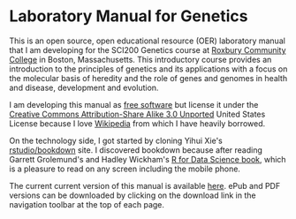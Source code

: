 # Laboratory Manual for Genetics

This is an open source, open educational resource (OER) laboratory manual that I am  developing for the SCI200 Genetics course at [Roxbury Community College](http://www.rcc.mass.edu) in Boston, Massachusetts. This introductory course provides an introduction to the principles of genetics and its applications with a focus on the molecular basis of heredity and the role of genes and genomes in health and disease, development and evolution.  

I am developing this manual as [free software](https://www.gnu.org/philosophy/free-sw.en.html) but license it under the [Creative Commons Attribution-Share Alike 3.0 Unported](https://creativecommons.org/licenses/by-sa/3.0/deed.en) United States License because I love [Wikipedia](https://www.wikipedia.org) from which I have heavily borrowed.

On the technology side, I got started by cloning Yihui Xie's [rstudio/bookdown](https://github.com/rstudio/bookdown) site. I discovered bookdown because after reading Garrett Grolemund's and Hadley Wickham's [R for Data Science book](http://r4ds.had.co.nz), which is a pleasure to read on any screen including the mobile phone.

The current current version of this manual is available [here](https://nikolaussucher.github.io/genetics/). ePub and PDF versions can be downloaded by clicking on the download link in the navigation toolbar at the top of each page.


